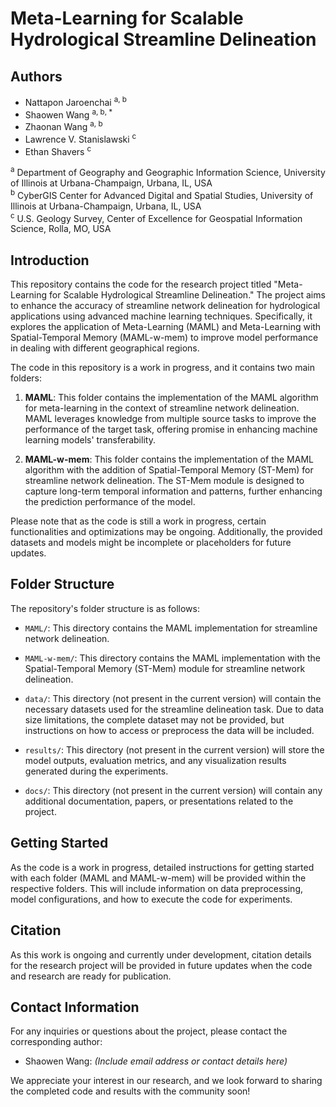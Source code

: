 # Meta-Learning for Scalable Hydrological Streamline Delineation

## Authors

- Nattapon Jaroenchai <sup>a, b</sup>
- Shaowen Wang <sup>a, b, *</sup>
- Zhaonan Wang <sup>a, b</sup>
- Lawrence V. Stanislawski <sup>c</sup>
- Ethan Shavers <sup>c</sup>

<sup>a</sup> Department of Geography and Geographic Information Science, University of Illinois at Urbana-Champaign, Urbana, IL, USA  
<sup>b</sup> CyberGIS Center for Advanced Digital and Spatial Studies, University of Illinois at Urbana-Champaign, Urbana, IL, USA  
<sup>c</sup> U.S. Geology Survey, Center of Excellence for Geospatial Information Science, Rolla, MO, USA  

## Introduction

This repository contains the code for the research project titled "Meta-Learning for Scalable Hydrological Streamline Delineation." The project aims to enhance the accuracy of streamline network delineation for hydrological applications using advanced machine learning techniques. Specifically, it explores the application of Meta-Learning (MAML) and Meta-Learning with Spatial-Temporal Memory (MAML-w-mem) to improve model performance in dealing with different geographical regions.

The code in this repository is a work in progress, and it contains two main folders:

1. **MAML**: This folder contains the implementation of the MAML algorithm for meta-learning in the context of streamline network delineation. MAML leverages knowledge from multiple source tasks to improve the performance of the target task, offering promise in enhancing machine learning models' transferability.

2. **MAML-w-mem**: This folder contains the implementation of the MAML algorithm with the addition of Spatial-Temporal Memory (ST-Mem) for streamline network delineation. The ST-Mem module is designed to capture long-term temporal information and patterns, further enhancing the prediction performance of the model.

Please note that as the code is still a work in progress, certain functionalities and optimizations may be ongoing. Additionally, the provided datasets and models might be incomplete or placeholders for future updates.

## Folder Structure

The repository's folder structure is as follows:

- `MAML/`: This directory contains the MAML implementation for streamline network delineation.

- `MAML-w-mem/`: This directory contains the MAML implementation with the Spatial-Temporal Memory (ST-Mem) module for streamline network delineation.

- `data/`: This directory (not present in the current version) will contain the necessary datasets used for the streamline delineation task. Due to data size limitations, the complete dataset may not be provided, but instructions on how to access or preprocess the data will be included.

- `results/`: This directory (not present in the current version) will store the model outputs, evaluation metrics, and any visualization results generated during the experiments.

- `docs/`: This directory (not present in the current version) will contain any additional documentation, papers, or presentations related to the project.

## Getting Started

As the code is a work in progress, detailed instructions for getting started with each folder (MAML and MAML-w-mem) will be provided within the respective folders. This will include information on data preprocessing, model configurations, and how to execute the code for experiments.

## Citation

As this work is ongoing and currently under development, citation details for the research project will be provided in future updates when the code and research are ready for publication.

## Contact Information

For any inquiries or questions about the project, please contact the corresponding author:

- Shaowen Wang: *(Include email address or contact details here)*

We appreciate your interest in our research, and we look forward to sharing the completed code and results with the community soon!
